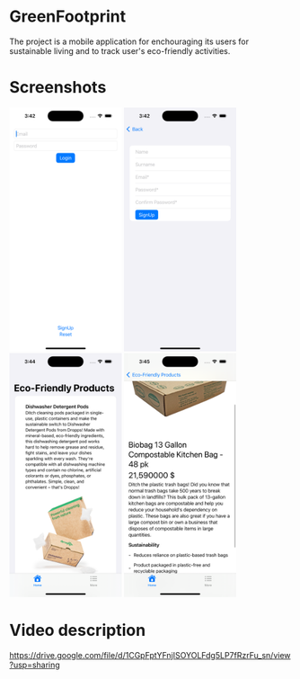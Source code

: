 # GreenFootprint

The project is a mobile application for enchouraging its users for sustainable living and to track user's eco-friendly activities.

# Screenshots
<img src="GreenFootprint/Screenshots/1.png" alt="drawing" style="width:200px;"/>

<img src="GreenFootprint/Screenshots/2.png" alt="drawing" style="width:200px;"/>

<img src="GreenFootprint/Screenshots/3.png" alt="drawing" style="width:200px;"/>

<img src="GreenFootprint/Screenshots/4.png" alt="drawing" style="width:200px;"/>

# Video description

https://drive.google.com/file/d/1CGpFptYFnjISOYOLFdg5LP7fRzrFu_sn/view?usp=sharing

